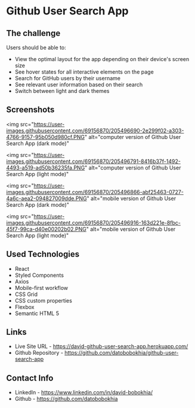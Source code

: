 # Github User Search App

## The challenge

Users should be able to:

* View the optimal layout for the app depending on their device's screen size
* See hover states for all interactive elements on the page
* Search for GitHub users by their username
* See relevant user information based on their search
* Switch between light and dark themes


## Screenshots


<img src="https://user-images.githubusercontent.com/69156870/205496690-2e299f02-a303-4766-9157-95b050d980cf.PNG" alt="computer version of Github User Search App (dark mode)"

<img src="https://user-images.githubusercontent.com/69156870/205496791-8416b37f-1492-4493-a519-ad50b36235fa.PNG" alt="computer version of Github User Search App (light mode)"

<img src="https://user-images.githubusercontent.com/69156870/205496866-abf25463-0727-4a6c-aea2-094827009dde.PNG" alt="mobile version of Github User Search App (dark mode)"

<img src="https://user-images.githubusercontent.com/69156870/205496916-163d221e-8fbc-45f7-99ca-d40e00202b02.PNG" alt="mobile version of Github User Search App (light mode)"


## Used Technologies

* React
* Styled Components
* Axios
* Mobile-first workflow
* CSS Grid
* CSS custom properties
* Flexbox
* Semantic HTML 5


## Links

* Live Site URL - https://david-github-user-search-app.herokuapp.com/
* Github Repository - https://github.com/datobobokhia/github-user-search-app

## Contact Info

* LinkedIn - https://www.linkedin.com/in/david-bobokhia/
* Github - https://github.com/datobobokhia
